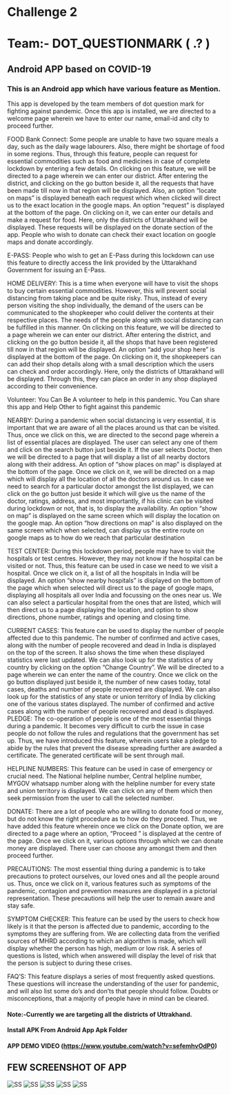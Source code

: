# Challenge 2

# Team:- DOT_QUESTIONMARK ( .? )

## Android APP based on COVID-19

### This is an Android app which have various feature as Mention.


This app is developed by the team members of dot question mark for fighting against pandemic.
Once this app is installed, we are directed to a welcome page wherein we have to enter our name, email-id and city to proceed further.

FOOD Bank Connect:
Some people are unable to have two square meals a day, such as the daily wage labourers. Also, there might be shortage of food in some regions. Thus, through this feature, people can request for essential commodities such as food and medicines in case of complete lockdown by entering a few details.
On clicking on this feature, we will be directed to a page wherein we can enter our district. After entering the district, and clicking on the go button beside it, all the requests that have been made till now in that region will be displayed. Also, an option “locate on maps” is displayed beneath each request which when clicked will direct us to the exact location in the google maps. An option “request” is displayed at the bottom of the page. On clicking on it, we can enter our details and make a request for food. Here, only the districts of Uttarakhand will be displayed. These requests will be displayed on the donate section of the app. People who wish to donate can check their exact location on google maps and donate accordingly.

E-PASS:
People who wish to get an E-Pass during this lockdown can use this feature to directly access the link provided by the Uttarakhand Government for issuing an E-Pass.

HOME DELIVERY:
This is a time when everyone will have to visit the shops to buy certain essential commodities. However, this will prevent social distancing from taking place and be quite risky. Thus, instead of every person visiting the shop individually, the demand of the users can be communicated to the shopkeeper who could deliver the contents at their respective places. The needs of the people along with social distancing can be fulfilled in this manner.
On clicking on this feature, we will be directed to a page wherein we can enter our district. After entering the district, and clicking on the go button beside it, all the shops that have been registered till now in that region will be displayed. An option “add your shop here” is displayed at the bottom of the page. On clicking on it, the shopkeepers can can add their shop details along with a small description which the users can check and order accordingly. Here, only the districts of Uttarakhand will be displayed. Through this, they can place an order in any shop displayed according to their convenience.

Volunteer:
You Can Be A volunteer to help in this pandemic. You Can share this app and Help Other to fight against this pandemic

NEARBY:
During a pandemic when social distancing is very essential, it is important that we are aware of all the places around us that can be visited.
Thus, once we click on this, we are directed to the second page wherein a list of essential places are displayed. The user can select any one of them and click on the search button just beside it.
If the user selects Doctor, then we will be directed to a page that will display a list of all nearby doctors along with their address. An option of “show places on map” is displayed at the bottom of the page. Once we click on it, we will be directed on a map which will display all the location of all the doctors around us. In case we need to search for a particular doctor amongst the list displayed, we can click on the go button just beside it which will give us the name of the doctor, ratings, address, and most importantly, if his clinic can be visited during lockdown or not, that is, to display the availability. An option “show on map” is displayed on the same screen which will display the location on the google map. An option “how directions on map” is also displayed on the same screen which when selected, can display us the entire route on google maps as to how do we reach that particular destination

TEST CENTER:
During this lockdown period, people may have to visit the hospitals or test centres. However, they may not know if the hospital can be visited or not.
Thus, this feature can be used in case we need to we visit a hospital. Once we click on it, a list of all the hospitals in India will be displayed. An option “show nearby hospitals” is displayed on the bottom of the page which when selected will direct us to the page of google maps, displaying all hospitals all over India and focussing on the ones near us. We can also select a particular hospital from the ones that are listed, which will then direct us to a page displaying the location, and option to show directions, phone number, ratings and opening and closing time.

CURRENT CASES:
This feature can be used to display the number of people affected due to this pandemic. The number of confirmed and active cases, along with the number of people recovered and dead in India is displayed on the top of the screen. It also shows the time when these displayed statistics were last updated. We can also look up for the statistics of any country by clicking on the option “Change Country”. We will be directed to a page wherein we can enter the name of the country. Once we click on the go button displayed just beside it, the number of new cases today, total cases, deaths and number of people recovered are displayed. We can also look up for the statistics of any state or union territory of India by clicking one of the various states displayed. The number of confirmed and active cases along with the number of people recovered and dead is displayed.
PLEDGE:
The co-operation of people is one of the most essential things during a pandemic. It becomes very difficult to curb the issue in case people do not follow the rules and regulations that the government has set up.
Thus, we have introduced this feature, wherein users take a pledge to abide by the rules that prevent the disease spreading further are awarded a certificate. The generated certificate will be sent through mail.


HELPLINE NUMBERS:
This feature can be used in case of emergency or crucial need. The National helpline number, Central helpline number, MYGOV whatsapp number along with the helpline number for every state and union territory is displayed. We can click on any of them which then seek permission from the user to call the selected number.

DONATE:
There are a lot of people who are willing to donate food or money, but do not know the right procedure as to how do they proceed.
Thus, we have added this feature wherein once we click on the Donate option, we are directed to a page where an option, “Proceed ” is displayed at the centre of the page. Once we click on it, various options through which we can donate money are displayed. There user can choose any amongst them and then proceed further.

PRECAUTIONS:
The most essential thing during a pandemic is to take precautions to protect ourselves, our loved ones and all the people around us. Thus, once we click on it, various features such as symptoms of the pandemic, contagion and prevention measures are displayed in a pictorial representation. These precautions will help the user to remain aware and stay safe.

SYMPTOM CHECKER:
This feature can be used by the users to check how likely is it that the person is affected due to pandemic, according to the symptoms they are suffering from. We are collecting data from the verified sources of MHRD according to which an algorithm is made, which will display whether the person has high, medium or low risk. A series of questions is listed, which when answered will display the level of risk that the person is subject to during these crises.

FAQ’S:
This feature displays a series of most frequently asked questions. These questions will increase the understanding of the user for pandemic, and will also list some do’s and don’ts that people should follow. Doubts or misconceptions, that a majority of people have in mind can be cleared.


#### Note:-Currently we are targeting all the districts of Uttrakhand.

#### Install APK From Android App Apk Folder

#### APP DEMO VIDEO (https://www.youtube.com/watch?v=sefemhvOdP0)
## FEW SCREENSHOT OF APP

![ SS](https://github.com/mrsarthak001/IncubateIND-Hackathon/blob/master/App%20Screenshot/1%20(5).jpg) ![ SS](https://github.com/mrsarthak001/IncubateIND-Hackathon/blob/master/App%20Screenshot/1%20(4).jpg) ![ SS](https://github.com/mrsarthak001/IncubateIND-Hackathon/blob/master/App%20Screenshot/1%20(2).jpg) ![ SS](https://github.com/mrsarthak001/IncubateIND-Hackathon/blob/master/App%20Screenshot/1%20(3).jpg) ![ SS](https://github.com/mrsarthak001/IncubateIND-Hackathon/blob/master/App%20Screenshot/1%20(1).jpg)
